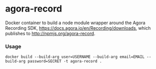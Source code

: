 # agora-record

Docker container to build a node module wrapper around the Agora Recording SDK, https://docs.agora.io/en/Recording/downloads, which publishes to http://npmjs.org/agora-record.

### Usage

    docker build --build-arg user=USERNAME --build-arg email=EMAIL --build-arg password=SECRET -t agora-record .

